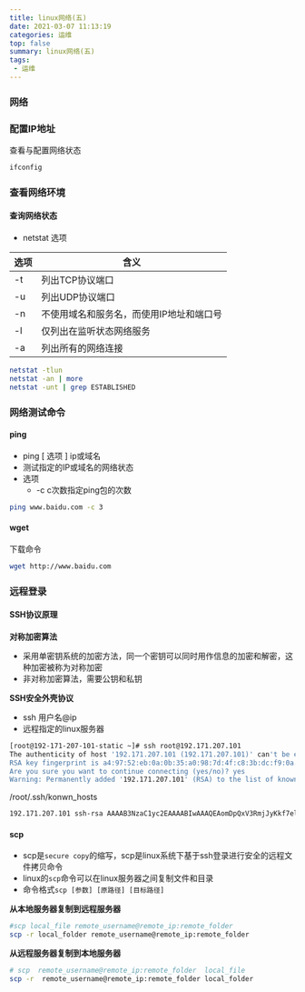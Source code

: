 ```yaml
---
title: linux网络(五)
date: 2021-03-07 11:13:19
categories: 运维
top: false
summary: linux网络(五)
tags: 
 - 运维
---
```


### 网络

### 配置IP地址

查看与配置网络状态

```bash
ifconfig
```

### 查看网络环境

#### 查询网络状态

* netstat 选项

| 选项 | 含义                                     |
| ---- | ---------------------------------------- |
| -t   | 列出TCP协议端口                          |
| -u   | 列出UDP协议端口                          |
| -n   | 不使用域名和服务名，而使用IP地址和端口号 |
| -l   | 仅列出在监听状态网络服务                 |
| -a   | 列出所有的网络连接                       |

```bash
netstat -tlun
netstat -an | more 
netstat -unt | grep ESTABLISHED
```

### 网络测试命令

#### ping

* ping [ 选项 ] ip或域名
* 测试指定的IP或域名的网络状态
* 选项
  * -c c次数指定ping包的次数

```bash
ping www.baidu.com -c 3
```

#### wget

下载命令

```bash
wget http://www.baidu.com
```

### 远程登录

#### SSH协议原理

**对称加密算法**

* 采用单密钥系统的加密方法，同一个密钥可以同时用作信息的加密和解密，这种加密被称为对称加密
* 非对称加密算法，需要公钥和私钥

**SSH安全外壳协议**

* ssh 用户名@ip
* 远程指定的linux服务器

```bash
[root@192-171-207-101-static ~]# ssh root@192.171.207.101
The authenticity of host '192.171.207.101 (192.171.207.101)' can't be established.
RSA key fingerprint is a4:97:52:eb:0a:0b:35:a0:98:7d:4f:c8:3b:dc:f9:0a.
Are you sure you want to continue connecting (yes/no)? yes
Warning: Permanently added '192.171.207.101' (RSA) to the list of known hosts.
```

/root/.ssh/konwn_hosts

```bash
192.171.207.101 ssh-rsa AAAAB3NzaC1yc2EAAAABIwAAAQEAomDpQxV3RmjJyKkf7elMTInbdm+/ZLnFpfbAryi5PSb2ewfYbwRaBcVl1lBta6yjFuz0J12p9qy90DBhadvoBsfwTB8lQhmlT8B2eCcHr0bfLa1IdKMcjImxRJiD4v0emCGFquHnHIr41vs8uxQ2Ek28mH/1JC0e/+VPEvylBB4+Kk2789ACdAlmhGTtlu7zgeUoLaWQSl1/6g7zfSLIz+/U8qGiRSPaGT+M40oqx/PZdoGOMTRhHgNIR5qgvcNaJXhlZGYT42fLFSmtzUHJ030hP7JGZ99oXS20/mnc8qvonC9itp0+K/nCj5g6uR/gPFb5B0NmTZCM2/gcLkHumw==
```

#### scp

* scp是`secure copy`的缩写，scp是linux系统下基于ssh登录进行安全的远程文件拷贝命令
* linux的`scp`命令可以在linux服务器之间复制文件和目录
* 命令格式`scp [参数] [原路径] [目标路径]`

**从本地服务器复制到远程服务器**

```bash
#scp local_file remote_username@remote_ip:remote_folder  
scp -r local_folder remote_username@remote_ip:remote_folder  
```

**从远程服务器复制到本地服务器**

```bash
# scp  remote_username@remote_ip:remote_folder  local_file
scp -r  remote_username@remote_ip:remote_folder local_folder
```

